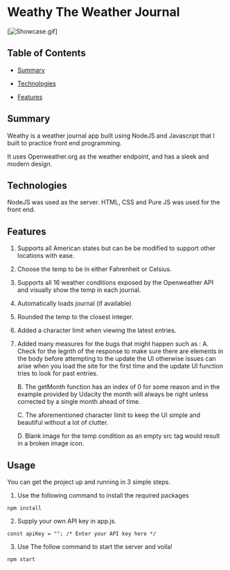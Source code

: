 # Weathy The Weather Journal

[![Showcase.gif](/Showcase.gif.gif)]

## Table of Contents

* [Summary](#Summary)

* [Technologies](#Technologies)

* [Features](#Features)

## Summary

Weathy is a weather journal app built using NodeJS and Javascript that I built to practice front end programming.

It uses Openweather.org as the weather endpoint, and has a sleek and modern design.

## Technologies

NodeJS was used as the server.
HTML, CSS and Pure JS was used for the front end.


## Features

1. Supports all American states but can be be modified to support other locations with ease.

2. Choose the temp to be in either Fahrenheit or Celsius.

3. Supports all 16 weather conditions exposed by the Openweather API and visually show the temp in each journal. 

4. Automatically loads journal (if available)

5. Rounded the temp to the closest integer.

6. Added a character limit when viewing the latest entries.

7. Added many measures for the bugs that might happen such as :
     A. Check for the legnth of the response to make sure there are elements in the body before attempting to the update the UI otherwise issues can arise when you load the site for the first time and the update UI function tries to look for past entries.

     B. The getMonth function has an index of 0 for some reason and in the example provided by Udacity the month will always be right unless corrected by a single month ahead of time.

     C. The aforementioned character limit to keep the UI simple and beautiful without a lot of clutter.

     D. Blank image for the temp condition as an empty src tag would result in a broken image icon.
		 

## Usage

You can get the project up and running in 3 simple steps.

1. Use the following command to install the required packages
```
npm install
```

2. Supply your own API key in app.js.
```
const apiKey = ""; /* Enter your API key here */
```
3. Use The follow command to start the server and voila!
```
npm start
```

